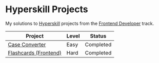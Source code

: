 # Hyperskill Projects

My solutions to [Hyperskill](https://hyperskill.org) projects from the [Frontend Developer](https://hyperskill.org/tracks/5) track.

| Project                                  | Level | Status    |
| ---------------------------------------- | ----- | --------- |
| [Case Converter](./01_case_converter)    | Easy  | Completed |
| [Flashcards (Frontend)](./02_flashcards) | Hard  | Completed |
